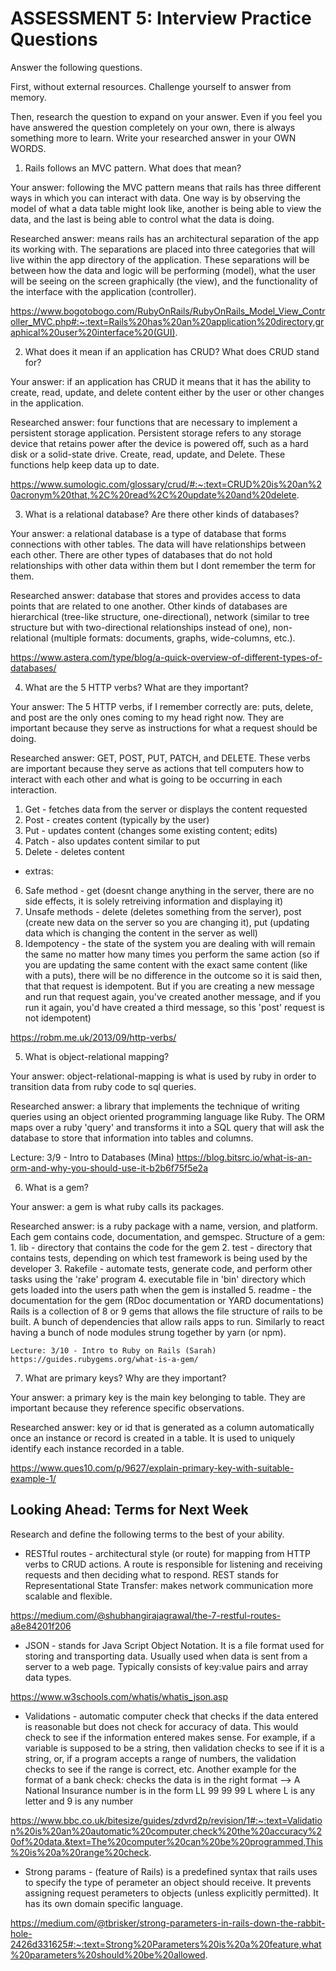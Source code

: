 # ASSESSMENT 5: Interview Practice Questions
Answer the following questions.

First, without external resources. Challenge yourself to answer from memory.

Then, research the question to expand on your answer. Even if you feel you have answered the question completely on your own, there is always something more to learn. Write your researched answer in your OWN WORDS.

1. Rails follows an MVC pattern. What does that mean?

  Your answer: following the MVC pattern means that rails has three different ways in which you can interact with data. One way is by observing the model of what a data table might look like, another is being able to view the data, and the last is being able to control what the data is doing.

  Researched answer: means rails has an architectural separation of the app its working with. The separations are placed into three categories that will live within the app directory of the application. These separations will be between how the data and logic will be performing (model), what the user will be seeing on the screen graphically (the view), and the functionality of the interface with the application (controller).

  https://www.bogotobogo.com/RubyOnRails/RubyOnRails_Model_View_Controller_MVC.php#:~:text=Rails%20has%20an%20application%20directory,graphical%20user%20interface%20(GUI).


2. What does it mean if an application has CRUD? What does CRUD stand for?

  Your answer: if an application has CRUD it means that it has the ability to create, read, update, and delete content either by the user or other changes in the application.

  Researched answer: four functions that are necessary to implement a persistent storage application. Persistent storage refers to any storage device that retains power after the device is powered off, such as a hard disk or a solid-state drive. Create, read, update, and Delete. These functions help keep data up to date. 

  https://www.sumologic.com/glossary/crud/#:~:text=CRUD%20is%20an%20acronym%20that,%2C%20read%2C%20update%20and%20delete.


3. What is a relational database? Are there other kinds of databases?

  Your answer: a relational database is a type of database that forms connections with other tables. The data will have relationships between each other. There are other types of databases that do not hold relationships with other data within them but I dont remember the term for them.  

  Researched answer: database that stores and provides access to data points that are related to one another. Other kinds of databases are hierarchical (tree-like structure, one-directional), network (similar to tree structure but with two-directional relationships instead of one), non-relational (multiple formats: documents, graphs, wide-columns, etc.). 

https://www.astera.com/type/blog/a-quick-overview-of-different-types-of-databases/


4. What are the 5 HTTP verbs? What are they important?

  Your answer: The 5 HTTP verbs, if I remember correctly are: puts, delete, and post are the only ones coming to my head right now. They are important because they serve as instructions for what a request should be doing.  

  Researched answer: GET, POST, PUT, PATCH, and DELETE. These verbs are important because they serve as actions that tell computers how to interact with each other and what is going to be occurring in each interaction. 
  1. Get - fetches data from the server or displays the content requested
  2. Post - creates content (typically by the user)
  3. Put - updates content (changes some existing content; edits)
  4. Patch - also updates content similar to put
  5. Delete - deletes content  
  - extras:
  6. Safe method - get (doesnt change anything in the server, there are no side effects, it is solely retreiving information and displaying it)
  7. Unsafe methods - delete (deletes something from the server), post (create new data on the server so you are changing it), put (updating data which is changing the content in the server as well)
  8. Idempotency - the state of the system you are dealing with will remain the same no matter how many times you perform the same action (so if you are updating the same content with the exact same content (like with a puts), there will be no difference in the outcome so it is said then, that that request is idempotent. But if you are creating a new message and run that request again, you've created another message, and if you run it again, you'd have created a third message, so this 'post' request is not idempotent) 

  https://robm.me.uk/2013/09/http-verbs/


5. What is object-relational mapping?

  Your answer: object-relational-mapping is what is used by ruby in order to transition data from ruby code to sql queries. 

  Researched answer: a library that implements the technique of writing queries using an object oriented programming language like Ruby. The ORM maps over a ruby 'query' and transforms it into a SQL query that will ask the database to store that information into tables and columns.

  Lecture: 3/9 - Intro to Databases (Mina) 
  https://blog.bitsrc.io/what-is-an-orm-and-why-you-should-use-it-b2b6f75f5e2a


6. What is a gem?

  Your answer: a gem is what ruby calls its packages. 

  Researched answer: is a ruby package with a name, version, and platform. Each gem contains code, documentation, and gemspec. Structure of a gem: 
    1. lib - directory that contains the code for the gem
    2. test - directory that contains tests, depending on which test framework is being used by the developer
    3. Rakefile - automate tests, generate code, and perform other tasks using the 'rake' program
    4. executable file in 'bin' directory which gets loaded into the users path when the gem is installed
    5. readme - the documentation for the gem (RDoc documentation or YARD documentations) 
    Rails is a collection of 8 or 9 gems that allows the file structure of rails to be built. A bunch of dependencies that allow rails apps to run. Similarly to react having a bunch of node modules strung together by yarn (or npm). 

    Lecture: 3/10 - Intro to Ruby on Rails (Sarah)
    https://guides.rubygems.org/what-is-a-gem/


7. What are primary keys? Why are they important?

  Your answer: a primary key is the main key belonging to table. They are important because they reference specific observations.

  Researched answer: key or id that is generated as a column automatically once an instance or record is created in a table. It is used to uniquely identify each instance recorded in a table.

  https://www.ques10.com/p/9627/explain-primary-key-with-suitable-example-1/



## Looking Ahead: Terms for Next Week

Research and define the following terms to the best of your ability.

- RESTful routes - architectural style (or route) for mapping from HTTP verbs to CRUD actions. A route is responsible for listening and receiving requests and then deciding what to respond. REST stands for Representational State Transfer: makes network communication more scalable and flexible.

https://medium.com/@shubhangirajagrawal/the-7-restful-routes-a8e84201f206

- JSON - stands for Java Script Object Notation. It is a file format used for storing and transporting data. Usually used when data is sent from a server to a web page. Typically consists of key:value pairs and array data types.

https://www.w3schools.com/whatis/whatis_json.asp

- Validations - automatic computer check that checks if the data entered is reasonable but does not check for accuracy of data. This would check to see if the information entered makes sense. For example, if a variable is supposed to be a string, then validation checks to see if it is a string, or, if a program accepts a range of numbers, the validation checks to see if the range is correct, etc. 
Another example for the format of a bank check: checks the data is in the right format --> A National Insurance number is in the form LL 99 99 99 L where L is any letter and 9 is any number

https://www.bbc.co.uk/bitesize/guides/zdvrd2p/revision/1#:~:text=Validation%20is%20an%20automatic%20computer,check%20the%20accuracy%20of%20data.&text=The%20computer%20can%20be%20programmed,This%20is%20a%20range%20check.

- Strong params - (feature of Rails) is a predefined syntax that rails uses to specify the type of perameter an object should receive. It prevents assigning request perameters to objects (unless explicitly permitted). It has its own domain specific language.   

https://medium.com/@tbrisker/strong-parameters-in-rails-down-the-rabbit-hole-2426d331625#:~:text=Strong%20Parameters%20is%20a%20feature,what%20parameters%20should%20be%20allowed.
